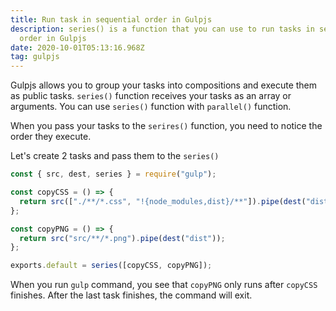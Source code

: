 ```yaml
---
title: Run task in sequential order in Gulpjs
description: series() is a function that you can use to run tasks in sequential
  order in Gulpjs
date: 2020-10-01T05:13:16.968Z
tag: gulpjs
---
```

Gulpjs allows you to group your tasks into compositions and execute them as public tasks. `series()` function receives your tasks as an array or arguments. You can use `series()` function with `parallel()` function. 

When you pass your tasks to the `serires()` function, you need to notice the order they execute.

Let's create 2 tasks and pass them to the `series()` 

```javascript
const { src, dest, series } = require("gulp");

const copyCSS = () => {
  return src(["./**/*.css", "!{node_modules,dist}/**"]).pipe(dest("dist"));
};

const copyPNG = () => {
  return src("src/**/*.png").pipe(dest("dist"));
};

exports.default = series([copyCSS, copyPNG]);

```

When you run `gulp` command, you see that `copyPNG` only runs after `copyCSS` finishes. After the last task finishes, the command will exit.